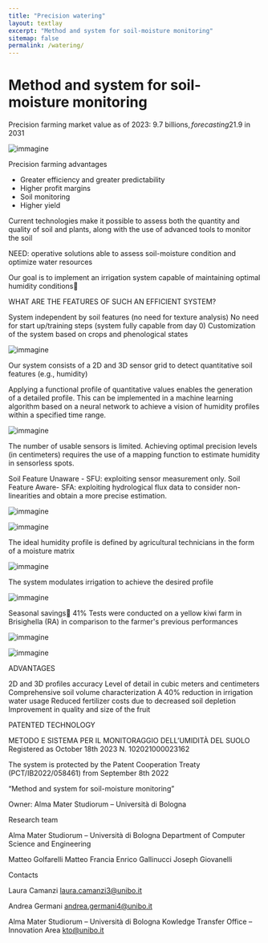 ```yaml
---
title: "Precision watering"
layout: textlay
excerpt: "Method and system for soil-moisture monitoring"
sitemap: false
permalink: /watering/
---
```


# Method and system for soil-moisture monitoring
Precision farming market value as of 2023: 9.7 billions$, forecasting 21.9$ in 2031

![immagine](https://github.com/big-unibo/big-unibo.github.io/assets/18005592/03b5709a-0467-43d2-95e7-39f8f9dcdbe7)

Precision farming advantages

- Greater efficiency and greater predictability
- Higher profit margins
- Soil monitoring
- Higher yield

Current technologies make it possible to assess both the quantity and quality of soil and plants, along with the use of advanced tools to monitor the soil

NEED: operative solutions able to assess soil-moisture condition and optimize water resources

Our goal is to implement an irrigation system capable of maintaining optimal humidity conditions

WHAT ARE THE FEATURES OF SUCH AN EFFICIENT SYSTEM?

System independent by soil features (no need for texture analysis) 
No need for start up/training steps (system fully capable from day 0)
Customization of the system based on crops and phenological states

![immagine](https://github.com/big-unibo/big-unibo.github.io/assets/18005592/47ca6610-032d-4ac8-b887-cc8bd0696186)

Our system consists of a 2D and 3D sensor grid to detect quantitative soil features (e.g., humidity)



Applying a functional profile of quantitative values enables the generation of a detailed profile. This can be implemented in a machine learning algorithm based on a neural network to achieve a vision of humidity profiles within a specified time range.

![immagine](https://github.com/big-unibo/big-unibo.github.io/assets/18005592/ce187e37-8def-470d-9181-70f280148a1c)

The number of usable sensors is limited. Achieving optimal precision levels (in centimeters) requires the use of a mapping function to estimate humidity in sensorless spots. 







Soil Feature Unaware - SFU: exploiting sensor measurement only. 
Soil Feature Aware- SFA: exploiting hydrological flux data to consider non-linearities and obtain a more precise estimation.

![immagine](https://github.com/big-unibo/big-unibo.github.io/assets/18005592/0eb430be-499b-47b2-8515-831448856de0)

![immagine](https://github.com/big-unibo/big-unibo.github.io/assets/18005592/6ee8e55f-7cac-4a4b-ac78-bc4f67e41405)

The ideal humidity profile is defined by agricultural technicians in the form of a moisture matrix



![immagine](https://github.com/big-unibo/big-unibo.github.io/assets/18005592/d263892d-1ec6-4d72-a22d-9f13e1d2192c)

The system modulates irrigation to achieve the desired profile

![immagine](https://github.com/big-unibo/big-unibo.github.io/assets/18005592/9cdeca22-509c-4d4d-af06-328d4d035692)

Seasonal savings 41%
Tests were conducted on a yellow kiwi farm in Brisighella (RA) in comparison to the farmer's previous performances

![immagine](https://github.com/big-unibo/big-unibo.github.io/assets/18005592/d33c848f-5fb0-480e-a7f1-85e05692a19b)

![immagine](https://github.com/big-unibo/big-unibo.github.io/assets/18005592/3fa887dc-8160-4c66-ab9b-e9881f880ab3)

ADVANTAGES


2D and 3D profiles accuracy
Level of detail in cubic meters and centimeters
Comprehensive soil volume characterization
A 40% reduction in irrigation water usage
Reduced fertilizer costs due to decreased soil depletion
Improvement in quality and size of the fruit

PATENTED TECHNOLOGY

METODO E SISTEMA PER IL MONITORAGGIO DELL’UMIDITÀ DEL SUOLO
Registered as October 18th 2023 N. 102021000023162

The system is protected by the Patent Cooperation Treaty (PCT/IB2022/058461) from September 8th 2022 

“Method and system for soil-moisture monitoring”

Owner: 
Alma Mater Studiorum – Università di Bologna

Research team

Alma Mater Studiorum – Università di Bologna
Department of Computer Science and Engineering 

Matteo Golfarelli
Matteo Francia
Enrico Gallinucci
Joseph Giovanelli


Contacts

Laura Camanzi
laura.camanzi3@unibo.it

Andrea Germani
andrea.germani4@unibo.it

Alma Mater Studiorum – Università di Bologna 
Kowledge Transfer Office – Innovation Area
kto@unibo.it






